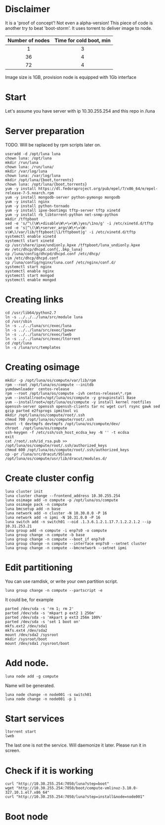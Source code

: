 # Disclaimer
It is a 'proof of concept'! Not even a alpha-version!
This piece of code is another try to beat 'boot-storm'.
It uses torrent to deliver image to node.

|Number of nodes|Time for cold boot, min|
|:-------------:|:---------------------:|
|              1|                      3|
|             36|                      4|
|             72|                      4|

Image size is 1GB, provision node is equipped with 1Gb interface

# Start
Let's assume you have server with ip 10.30.255.254 and this repo in /luna

# Server preparation

TODO. Will be raplaced by rpm scripts later on.
```
useradd -d /opt/luna luna
chown luna: /opt/luna
mkdir /run/luna
chown luna: /run/luna/
mkdir /var/log/luna
chown luna: /var/log/luna
mkdir /opt/luna/{boot,torrents}
chown luna: /opt/luna/{boot,torrents}
yum -y install https://dl.fedoraproject.org/pub/epel/7/x86_64/e/epel-release-7-5.noarch.rpm
yum -y install mongodb-server python-pymongo mongodb
yum -y install nginx
yum -y install python-tornado
yum -y install ipxe-bootimgs tftp-server tftp xinetd
yum -y install rb_libtorrent-python net-snmp-python
mkdir /tftpboot
sed -e 's/^\(\W\+disable\W\+\=\W\)yes/\1no/g' -i /etc/xinetd.d/tftp
sed -e 's|^\(\W\+server_args\W\+\=\W-s\W\)/var/lib/tftpboot|\1/tftpboot|g' -i /etc/xinetd.d/tftp
systemctl enable xinetd
systemctl start xinetd
cp /usr/share/ipxe/undionly.kpxe /tftpboot/luna_undionly.kpxe
mv /etc/dhcp/dhcpd.conf{,.bkp_luna}
cp /luna/config/dhcpd/dhcpd.conf /etc/dhcp/
vim /etc/dhcp/dhcpd.conf
cp /luna/config/nginx/luna.conf /etc/nginx/conf.d/
systemctl start nginx
systemctl enable nginx
systemctl start mongod
systemctl enable mongod
```
# Creating links
```
cd /usr/lib64/python2.7
ln -s ../../../luna/src/module luna
cd /usr/sbin
ln -s ../../luna/src/exec/luna
ln -s ../../luna/src/exec/lpower
ln -s ../../luna/src/exec/lweb
ln -s ../../luna/src/exec/ltorrent
cd /opt/luna
ln -s /luna/src/templates
```
# Creating osimage
```
mkdir -p /opt/luna/os/compute/var/lib/rpm
rpm --root /opt/luna/os/compute --initdb
yumdownloader  centos-release
rpm --root /opt/luna/os/compute -ivh centos-release\*.rpm
yum --installroot=/opt/luna/os/compute -y groupinstall Base
yum --installroot=/opt/luna/os/compute -y install kernel rootfiles openssh-server openssh openssh-clients tar nc wget curl rsync gawk sed gzip parted e2fsprogs ipmitool vi
mkdir /opt/luna/os/compute/root/.ssh
chmod 700 /opt/luna/os/compute/root/.ssh
mount -t devtmpfs devtmpfs /opt/luna/os/compute/dev/
chroot  /opt/luna/os/compute
ssh-keygen -f /etc/ssh/ssh_host_ecdsa_key -N '' -t ecdsa
exit
cat /root/.ssh/id_rsa.pub >> /opt/luna/os/compute/root/.ssh/authorized_keys
chmod 600 /opt/luna/os/compute/root/.ssh/authorized_keys
cp -pr /luna/src/dracut/95luna /opt/luna/os/compute/usr/lib/dracut/modules.d/
```
# Create cluster config
```
luna cluster init
luna cluster change --frontend_address 10.30.255.254
luna osimage add -n compute -p /opt/luna/os/compute
luna osimage pack -n compute
luna bmcsetup add -n base
luna network add -n cluster -N 10.30.0.0 -P 16
luna network add -n ipmi -N 10.31.0.0 -P 16
luna switch add -n switch01 --oid .1.3.6.1.2.1.17.7.1.2.2.1.2 --ip 10.31.253.21
luna group add -n compute -i enp7s0 -o compute
luna group change -n compute -b base
luna group change -n compute --boot_if enp7s0
luna group change -n compute --interface enp7s0 --setnet cluster
luna group change -n compute --bmcnetwork --setnet ipmi
```
# Edit partitioning

You can use ramdisk, or write your own partition script.
```
luna group change -n compute --partscript -e
```
It could be, for example
```
parted /dev/sda -s 'rm 1; rm 2'
parted /dev/sda -s 'mkpart p ext2 1 256m'
parted /dev/sda -s 'mkpart p ext3 256m 100%'
parted /dev/sda -s 'set 1 boot on'
mkfs.ext2 /dev/sda1
mkfs.ext4 /dev/sda2
mount /dev/sda2 /sysroot
mkdir /sysroot/boot
mount /dev/sda1 /sysroot/boot
```
# Add node.
```
luna node add -g compute
```
Name will be generated.
```
luna node change -n node001 -s switch01
luna node change -n node001 -p 1
```
# Start services
```
ltorrent start
lweb
```
The last one is not the service. Will daemonize it later. Please run it in screen.
# Check if it is working
```
curl "http://10.30.255.254:7050/luna?step=boot"
wget "http://10.30.255.254:7050/boot/compute-vmlinuz-3.10.0-327.10.1.el7.x86_64"
curl "http://10.30.255.254:7050/luna?step=install&node=node001"
```
# Boot node
